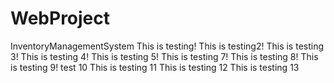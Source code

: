 # WebProject
InventoryManagementSystem
This is testing!
This is testing2!
This is testing 3!
This is testing 4!
This is testing 5!
This is testing 7!
This is testing 8!
This is testing 9!
test 10
This is testing 11
This is testing 12
This is testing 13